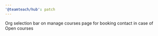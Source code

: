 ```yaml
---
'@teamteach/hub': patch
---
```


Org selection bar on manage courses page for booking contact in case of Open courses
